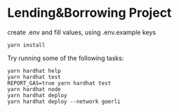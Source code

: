 # Lending&Borrowing Project

create .env and fill values, using .env.example keys
```
yarn install
```

Try running some of the following tasks:

```shell
yarn hardhat help
yarn hardhat test
REPORT_GAS=true yarn hardhat test
yarn hardhat node
yarn hardhat deploy
yarn hardhat deploy --network goerli
```
